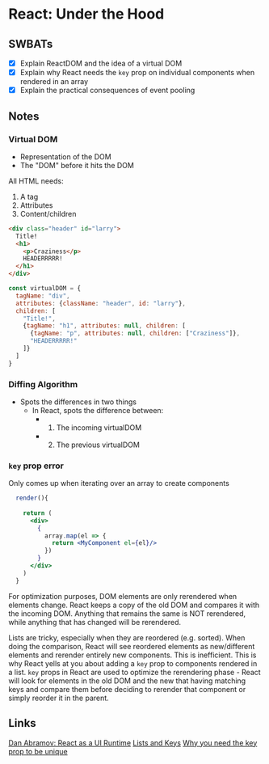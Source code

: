 # React: Under the Hood

## SWBATs
- [x] Explain ReactDOM and the idea of a virtual DOM
- [x] Explain why React needs the `key` prop on individual components when rendered in an array
- [x] Explain the practical consequences of event pooling

## Notes


### Virtual DOM
- Representation of the DOM
- The "DOM" before it hits the DOM

All HTML needs:
1. A tag
2. Attributes 
3. Content/children

```html
<div class="header" id="larry">
  Title!
  <h1>
    <p>Craziness</p>
    HEADERRRRR!
  </h1>
</div>
```

```js
const virtualDOM = {
  tagName: "div",
  attributes: {className: "header", id: "larry"},
  children: [
    "Title!", 
    {tagName: "h1", attributes: null, children: [
      {tagName: "p", attributes: null, children: ["Craziness"]}, 
      "HEADERRRRR!"
    ]}
  ]
}
```

### Diffing Algorithm
- Spots the differences in two things
  - In React, spots the difference between:
    - 1. The incoming virtualDOM
    - 2. The previous virtualDOM


### `key` prop error
Only comes up when iterating over an array to create components
```jsx
  render(){
  
    return (
      <div>
        {
          array.map(el => {
            return <MyComponent el={el}/>
          })
        }
      </div>
    )
  }
```
For optimization purposes, DOM elements are only rerendered when elements change. React keeps a copy of the old DOM and compares it with the incoming DOM. Anything that remains the same is NOT rerendered, while anything that has changed will be rerendered.

Lists are tricky, especially when they are reordered (e.g. sorted). When doing the comparison, React will see reordered elements as new/different elements and rerender entirely new components. This is inefficient. This is why React yells at you about adding a `key` prop to components rendered in a list. `key` props in React are used to optimize the rerendering phase - React will look for elements in the old DOM and the new that having matching keys and compare them before deciding to rerender that component or simply reorder it in the parent.


## Links
[Dan Abramov: React as a UI Runtime](https://overreacted.io/react-as-a-ui-runtime/)
[Lists and Keys](https://reactjs.org/docs/lists-and-keys.html)
[Why you need the key prop to be unique](https://medium.com/@vraa/why-using-an-index-as-key-in-react-is-probably-a-bad-idea-7543de68b17c)